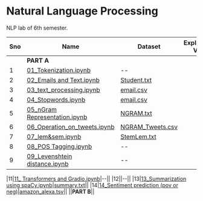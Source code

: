 # Natural Language Processing 
NLP lab of 6th semester.


|Sno|Name|Dataset|Explaination Video|
|--|--|--|--|
||**PART A**||
|1|[01_Tokenization.ipynb](https://github.com/alden-olivero/NLP-Lab/blob/main/Programs/01_Tokenization.ipynb)|--|[]()|
|2|[02_Emails and Text.ipynb](https://github.com/alden-olivero/NLP-Lab/blob/main/Programs/02_Emails%20and%20Text.ipynb)|[Student.txt](https://github.com/alden-olivero/NLP-Lab/blob/main/Resources/students.txt)|[]()|
|3|[03_text_processing.ipynb](https://github.com/alden-olivero/NLP-Lab/blob/main/Programs/03_text_processing.ipynb)|[email.csv](https://github.com/alden-olivero/NLP-Lab/blob/main/Resources/emails.csv)|[]()|
|4|[04_Stopwords.ipynb](https://github.com/alden-olivero/NLP-Lab/blob/main/Programs/04_Stopwords.ipynb)|[email.csv](https://github.com/alden-olivero/NLP-Lab/blob/main/Resources/emails.csv)|[]()|
|5|[05_nGram Representation.ipynb](https://github.com/alden-olivero/NLP-Lab/blob/main/Programs/05_nGram%20Representation.ipynb)|[NGRAM.txt](https://github.com/alden-olivero/NLP-Lab/blob/main/Resources/NGRAM.txt)|[]()|
|6|[06_Operation_on_tweets.ipynb](https://github.com/alden-olivero/NLP-Lab/blob/main/Programs/06_Operation_on_tweets.ipynb)|[NGRAM_Tweets.csv](https://github.com/alden-olivero/NLP-Lab/blob/main/Resources/ngram_tweets.csv)|[]()|
|7|[07_lem&sem.ipynb](https://github.com/alden-olivero/NLP-Lab/blob/main/Programs/07_lem%26sem.ipynb)|[StemLem.txt](https://github.com/alden-olivero/NLP-Lab/blob/main/Resources/Pgm7StemLem.txt)|[]()|
|8|[08_POS Tagging.ipynb](https://github.com/alden-olivero/NLP-Lab/blob/main/Programs/08_POS%20Tagging.ipynb)|--|[]()|
|9|[09_Levenshtein distance.ipynb](https://github.com/alden-olivero/NLP-Lab/blob/main/Programs/09_Levenshtein%20distance.ipynb)|--|[]()|

|11|[11_ Transformers and Gradio.ipynb](https://github.com/alden-olivero/NLP-Lab/blob/main/Programs/11_%20Transformers%20and%20Gradio.ipynb)|--|[]()|
|12|[]()|--|[]()|
|13|[13_Summarization using spaCy.ipynb](https://github.com/alden-olivero/NLP-Lab/blob/main/Programs/13_Summarization%20using%20spaCy.ipynb)|[summary.txt](https://github.com/alden-olivero/NLP-Lab/blob/main/Resources/summary.txt)|[]()|
|14|[14_Sentiment prediction (pov or neg)]()|[amazon_alexa.tsv](https://github.com/alden-olivero/NLP-Lab/blob/main/Resources/amazon_alexa%20.tsv)|[]()|
||**PART B**||
